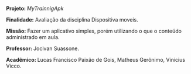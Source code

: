 <p><b> Projeto: </b> <i>MyTrainnigApk</i>
<p><b>Finalidade:</b> Avaliação da disciplina Dispositiva moveis.
<p><b>Missão:</b> Fazer um aplicativo simples, porém utilizando o que o conteúdo administrado em aula. 
<p><b>Professor: </b> Jocivan Suassone.
<p><b>Acadêmico: </b>Lucas Francisco Paixão de Gois, Matheus Gerônimo, Vinicius Vicco.


 
